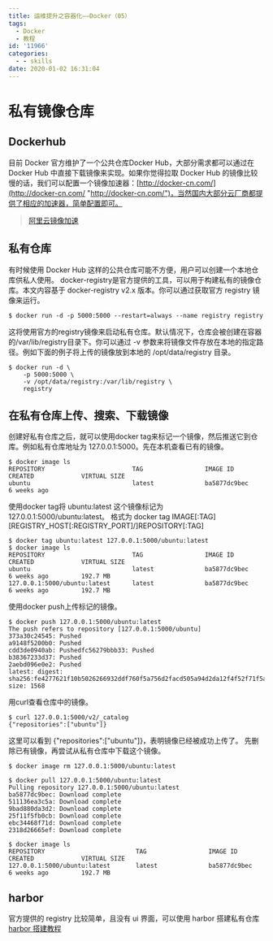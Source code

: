 ```yaml
---
title: 运维提升之容器化——Docker（05）
tags:
  - Docker
  - 教程
id: '11966'
categories:
  - - skills
date: 2020-01-02 16:31:04
---
```


# 私有镜像仓库

## Dockerhub

目前 Docker 官方维护了一个公共仓库Docker Hub，大部分需求都可以通过在 Docker Hub 中直接下载镜像来实现。如果你觉得拉取 Docker Hub 的镜像比较慢的话，我们可以配置一个镜像加速器：[http://docker-cn.com/](http://docker-cn.com/ "http://docker-cn.com/")，当然国内大部分云厂商都提供了相应的加速器，简单配置即可。

> [阿里云镜像加速](https://help.aliyun.com/document_detail/60750.html " 阿里云镜像加速")

<!--more-->
## 私有仓库

有时候使用 Docker Hub 这样的公共仓库可能不方便，用户可以创建一个本地仓库供私人使用。 docker-registry是官方提供的工具，可以用于构建私有的镜像仓库。本文内容基于 docker-registry v2.x 版本。你可以通过获取官方 registry 镜像来运行。

```
$ docker run -d -p 5000:5000 --restart=always --name registry registry
```

这将使用官方的registry镜像来启动私有仓库。默认情况下，仓库会被创建在容器的/var/lib/registry目录下。你可以通过 -v 参数来将镜像文件存放在本地的指定路径。例如下面的例子将上传的镜像放到本地的 /opt/data/registry 目录。

```
$ docker run -d \
    -p 5000:5000 \
    -v /opt/data/registry:/var/lib/registry \
    registry
```

## 在私有仓库上传、搜索、下载镜像

创建好私有仓库之后，就可以使用docker tag来标记一个镜像，然后推送它到仓库。例如私有仓库地址为 127.0.0.1:5000。先在本机查看已有的镜像。

```
$ docker image ls
REPOSITORY                        TAG                 IMAGE ID            CREATED             VIRTUAL SIZE
ubuntu                            latest              ba5877dc9bec        6 weeks ago  
```

使用docker tag将 ubuntu:latest 这个镜像标记为 127.0.0.1:5000/ubuntu:latest。 格式为 docker tag IMAGE\[:TAG\] \[REGISTRY\_HOST\[:REGISTRY\_PORT\]/\]REPOSITORY\[:TAG\]

```
$ docker tag ubuntu:latest 127.0.0.1:5000/ubuntu:latest
$ docker image ls
REPOSITORY                        TAG                 IMAGE ID            CREATED             VIRTUAL SIZE
ubuntu                            latest              ba5877dc9bec        6 weeks ago         192.7 MB
127.0.0.1:5000/ubuntu:latest      latest              ba5877dc9bec        6 weeks ago         192.7 MB
```

使用docker push上传标记的镜像。

```
$ docker push 127.0.0.1:5000/ubuntu:latest
The push refers to repository [127.0.0.1:5000/ubuntu]
373a30c24545: Pushed
a9148f5200b0: Pushed
cdd3de0940ab: Pushedfc56279bbb33: Pushed
b38367233d37: Pushed
2aebd096e0e2: Pushed
latest: digest: sha256:fe4277621f10b5026266932ddf760f5a756d2facd505a94d2da12f4f52f71f5a size: 1568
```

用curl查看仓库中的镜像。

```
$ curl 127.0.0.1:5000/v2/_catalog
{"repositories":["ubuntu"]}
```

这里可以看到 {"repositories":\["ubuntu"\]}，表明镜像已经被成功上传了。 先删除已有镜像，再尝试从私有仓库中下载这个镜像。

```
$ docker image rm 127.0.0.1:5000/ubuntu:latest

$ docker pull 127.0.0.1:5000/ubuntu:latest
Pulling repository 127.0.0.1:5000/ubuntu:latest
ba5877dc9bec: Download complete
511136ea3c5a: Download complete
9bad880da3d2: Download complete
25f11f5fb0cb: Download complete
ebc34468f71d: Download complete
2318d26665ef: Download complete

$ docker image ls
REPOSITORY                         TAG                 IMAGE ID            CREATED             VIRTUAL SIZE
127.0.0.1:5000/ubuntu:latest       latest              ba5877dc9bec        6 weeks ago         192.7 MB
```

## harbor

官方提供的 registry 比较简单，且没有 ui 界面，可以使用 harbor 搭建私有仓库 [harbor 搭建教程](https://www.52ynn.top/index.php/2020/02/19/harbor%e7%a7%81%e6%9c%89%e9%95%9c%e5%83%8f%e4%bb%93%e5%ba%93%e6%90%ad%e5%bb%ba/ "harbor 搭建教程")